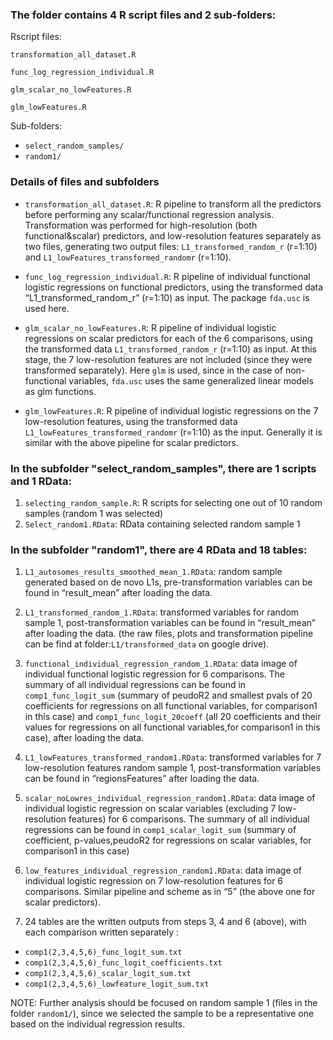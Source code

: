 ### The folder contains 4 R script files and 2 sub-folders:

Rscript files:

`transformation_all_dataset.R`

`func_log_regression_individual.R`

`glm_scalar_no_lowFeatures.R`

`glm_lowFeatures.R`

Sub-folders:
- `select_random_samples/`
- `random1/`

### Details of files and subfolders
- `transformation_all_dataset.R`: R pipeline to transform all the predictors before performing any scalar/functional regression analysis. Transformation was performed for high-resolution (both functional&scalar) predictors, and low-resolution features separately as two files, generating two output files: `L1_transformed_random_r` (r=1:10) and `L1_lowFeatures_transformed_randomr` (r=1:10).

- `func_log_regression_individual.R`: R pipeline of individual functional logistic regressions on functional predictors, using the transformed data “L1_transformed_random_r” (r=1:10) as input. The package `fda.usc` is used here.

- `glm_scalar_no_lowFeatures.R`: R pipeline of individual logistic regressions on scalar predictors for each of the 6 comparisons, using the transformed data `L1_transformed_random_r` (r=1:10) as input. At this stage, the 7 low-resolution features are not included (since they were transformed separately). Here `glm` is used, since in the case of non-functional variables, `fda.usc` uses the same generalized linear models as glm functions.

- `glm_lowFeatures.R`: R pipeline of individual logistic regressions on the 7 low-resolution features, using the transformed data `L1_lowFeatures_transformed_randomr` (r=1:10) as the input. Generally it is similar with the above pipeline for scalar predictors.

### In the subfolder "select_random_samples", there are 1 scripts and 1 RData:
1. `selecting_random_sample.R`: R scripts for selecting one out of 10 random samples (random 1 was selected)
2. `Select_random1.RData`: RData containing selected random sample 1


### In the subfolder "random1", there are 4 RData and 18 tables:
1. `L1_autosomes_results_smoothed_mean_1.RData`: random sample generated based on de novo L1s, pre-transformation variables can be found in “result_mean” after loading the data.

2. `L1_transformed_random_1.RData`: transformed variables for random sample 1, post-transformation variables can be found in “result_mean” after loading the data.
(the raw files, plots and transformation pipeline can be find at folder:`L1/transformed_data` on google drive).

3. `functional_individual_regression_random_1.RData`: data image of individual functional logistic regression for 6 comparisons. The summary of all individual regressions can be found in `comp1_func_logit_sum` (summary of peudoR2 and smallest pvals of 20 coefficients for regressions on all functional variables, for comparison1 in this case) and `comp1_func_logit_20coeff` (all 20 coefficients and their values for regressions on all functional variables,for comparison1 in this case), after loading the data.

4. `L1_lowFeatures_transformed_random1.RData`: transformed variables for 7 low-resolution features random sample 1, post-transformation variables can be found in “regionsFeatures” after loading the data.

5. `scalar_noLowres_individual_regression_random1.RData`: data image of individual logistic regression on scalar variables (excluding 7 low-resolution features) for 6 comparisons. The summary of all individual regressions can be found in `comp1_scalar_logit_sum` (summary of coefficient, p-values,peudoR2 for regressions on scalar variables, for comparison1 in this case)

6. `low_features_individual_regression_random1.RData`: data image of individual logistic regression on 7 low-resolution features for 6 comparisons. Similar pipeline and scheme as in “5” (the above one for scalar predictors). 

7. 24 tables are the written outputs from steps 3, 4 and 6 (above), with each comparison written separately : 

- `comp1(2,3,4,5,6)_func_logit_sum.txt`
- `comp1(2,3,4,5,6)_func_logit_coefficients.txt`
- `comp1(2,3,4,5,6)_scalar_logit_sum.txt`
- `comp1(2,3,4,5,6)_lowfeature_logit_sum.txt`
 
NOTE: Further analysis should be focused on random sample 1 (files in the folder `random1/`), since we selected the sample to be a representative one based on the individual regression results.
